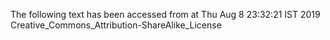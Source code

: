The following text has been accessed from at Thu Aug 8 23:32:21 IST 2019
Creative_Commons_Attribution-ShareAlike_License
